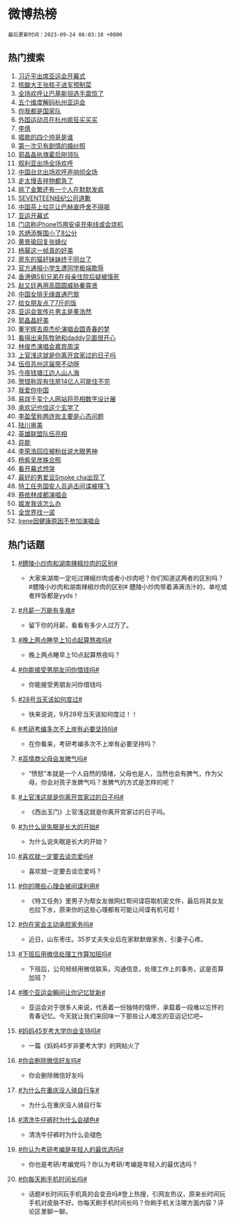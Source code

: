 # 微博热榜

`最后更新时间：2023-09-24 06:03:18 +0800`

## 热门搜索

1. [习近平出席亚运会开幕式](https://m.weibo.cn/search?containerid=100103type%3D1%26t%3D10%26q%3D%23%E4%B9%A0%E8%BF%91%E5%B9%B3%E5%87%BA%E5%B8%AD%E4%BA%9A%E8%BF%90%E4%BC%9A%E5%BC%80%E5%B9%95%E5%BC%8F%23&stream_entry_id=51&isnewpage=1&extparam=seat%3D1%26q%3D%2523%25E4%25B9%25A0%25E8%25BF%2591%25E5%25B9%25B3%25E5%2587%25BA%25E5%25B8%25AD%25E4%25BA%259A%25E8%25BF%2590%25E4%25BC%259A%25E5%25BC%2580%25E5%25B9%2595%25E5%25BC%258F%2523%26dgr%3D0%26filter_type%3Drealtimehot%26pos%3D0%26c_type%3D51%26stream_entry_id%3D51%26cate%3D10103%26display_time%3D1695506597%26pre_seqid%3D16955065972520179467)
1. [核酸大王张核子进军预制菜](https://m.weibo.cn/search?containerid=100103type%3D1%26t%3D10%26q%3D%23%E6%A0%B8%E9%85%B8%E5%A4%A7%E7%8E%8B%E5%BC%A0%E6%A0%B8%E5%AD%90%E8%BF%9B%E5%86%9B%E9%A2%84%E5%88%B6%E8%8F%9C%23&stream_entry_id=31&isnewpage=1&extparam=seat%3D1%26q%3D%2523%25E6%25A0%25B8%25E9%2585%25B8%25E5%25A4%25A7%25E7%258E%258B%25E5%25BC%25A0%25E6%25A0%25B8%25E5%25AD%2590%25E8%25BF%259B%25E5%2586%259B%25E9%25A2%2584%25E5%2588%25B6%25E8%258F%259C%2523%26dgr%3D0%26flag%3D2%26c_type%3D31%26realpos%3D1%26cate%3D5001%26filter_type%3Drealtimehot%26pos%3D0%26lcate%3D5001%26band_rank%3D1%26stream_entry_id%3D31%26display_time%3D1695506597%26pre_seqid%3D16955065972520179467)
1. [全场欢呼让巴基斯坦选手震惊了](https://m.weibo.cn/search?containerid=100103type%3D1%26t%3D10%26q%3D%23%E5%85%A8%E5%9C%BA%E6%AC%A2%E5%91%BC%E8%AE%A9%E5%B7%B4%E5%9F%BA%E6%96%AF%E5%9D%A6%E9%80%89%E6%89%8B%E9%9C%87%E6%83%8A%E4%BA%86%23&stream_entry_id=31&isnewpage=1&extparam=seat%3D1%26q%3D%2523%25E5%2585%25A8%25E5%259C%25BA%25E6%25AC%25A2%25E5%2591%25BC%25E8%25AE%25A9%25E5%25B7%25B4%25E5%259F%25BA%25E6%2596%25AF%25E5%259D%25A6%25E9%2580%2589%25E6%2589%258B%25E9%259C%2587%25E6%2583%258A%25E4%25BA%2586%2523%26dgr%3D0%26flag%3D16%26c_type%3D31%26realpos%3D2%26cate%3D5001%26filter_type%3Drealtimehot%26pos%3D1%26lcate%3D5001%26band_rank%3D2%26stream_entry_id%3D31%26display_time%3D1695506597%26pre_seqid%3D16955065972520179467)
1. [五个维度解码杭州亚运会](https://m.weibo.cn/search?containerid=100103type%3D1%26t%3D10%26q%3D%23%E4%BA%94%E4%B8%AA%E7%BB%B4%E5%BA%A6%E8%A7%A3%E7%A0%81%E6%9D%AD%E5%B7%9E%E4%BA%9A%E8%BF%90%E4%BC%9A%23&stream_entry_id=31&isnewpage=1&extparam=seat%3D1%26q%3D%2523%25E4%25BA%2594%25E4%25B8%25AA%25E7%25BB%25B4%25E5%25BA%25A6%25E8%25A7%25A3%25E7%25A0%2581%25E6%259D%25AD%25E5%25B7%259E%25E4%25BA%259A%25E8%25BF%2590%25E4%25BC%259A%2523%26dgr%3D0%26flag%3D0%26c_type%3D31%26realpos%3D3%26cate%3D5001%26filter_type%3Drealtimehot%26pos%3D2%26lcate%3D5001%26band_rank%3D3%26stream_entry_id%3D31%26display_time%3D1695506597%26pre_seqid%3D16955065972520179467)
1. [你我都是国家队](https://m.weibo.cn/search?containerid=100103type%3D1%26t%3D10%26q%3D%23%E4%BD%A0%E6%88%91%E9%83%BD%E6%98%AF%E5%9B%BD%E5%AE%B6%E9%98%9F%23&stream_entry_id=31&isnewpage=1&extparam=seat%3D1%26q%3D%2523%25E4%25BD%25A0%25E6%2588%2591%25E9%2583%25BD%25E6%2598%25AF%25E5%259B%25BD%25E5%25AE%25B6%25E9%2598%259F%2523%26is_ad_pos%3D1%26adid%3D204259%26c_type%3D31%26band_rank%3D4%26cate%3D5001%26dgr%3D0%26stream_entry_id%3D31%26pos%3D3%26topic_ad%3D1%26filter_type%3Drealtimehot%26lcate%3D5001%26display_time%3D1695506597%26pre_seqid%3D16955065972520179467)
1. [外国运动员在杭州疯狂买买买](https://m.weibo.cn/search?containerid=100103type%3D1%26t%3D10%26q%3D%23%E5%A4%96%E5%9B%BD%E8%BF%90%E5%8A%A8%E5%91%98%E5%9C%A8%E6%9D%AD%E5%B7%9E%E7%96%AF%E7%8B%82%E4%B9%B0%E4%B9%B0%E4%B9%B0%23&stream_entry_id=31&isnewpage=1&extparam=seat%3D1%26q%3D%2523%25E5%25A4%2596%25E5%259B%25BD%25E8%25BF%2590%25E5%258A%25A8%25E5%2591%2598%25E5%259C%25A8%25E6%259D%25AD%25E5%25B7%259E%25E7%2596%25AF%25E7%258B%2582%25E4%25B9%25B0%25E4%25B9%25B0%25E4%25B9%25B0%2523%26dgr%3D0%26flag%3D0%26c_type%3D31%26realpos%3D4%26cate%3D5001%26filter_type%3Drealtimehot%26pos%3D4%26lcate%3D5001%26band_rank%3D4%26stream_entry_id%3D31%26display_time%3D1695506597%26pre_seqid%3D16955065972520179467)
1. [李倩](https://m.weibo.cn/search?containerid=100103type%3D1%26t%3D10%26q%3D%E6%9D%8E%E5%80%A9&stream_entry_id=31&isnewpage=1&extparam=seat%3D1%26q%3D%25E6%259D%258E%25E5%2580%25A9%26dgr%3D0%26flag%3D2%26c_type%3D31%26realpos%3D5%26cate%3D5001%26filter_type%3Drealtimehot%26pos%3D5%26lcate%3D5001%26band_rank%3D5%26stream_entry_id%3D31%26display_time%3D1695506597%26pre_seqid%3D16955065972520179467)
1. [唱歌的四个帅哥是谁](https://m.weibo.cn/search?containerid=100103type%3D1%26t%3D10%26q%3D%23%E5%94%B1%E6%AD%8C%E7%9A%84%E5%9B%9B%E4%B8%AA%E5%B8%85%E5%93%A5%E6%98%AF%E8%B0%81%23&stream_entry_id=31&isnewpage=1&extparam=seat%3D1%26q%3D%2523%25E5%2594%25B1%25E6%25AD%258C%25E7%259A%2584%25E5%259B%259B%25E4%25B8%25AA%25E5%25B8%2585%25E5%2593%25A5%25E6%2598%25AF%25E8%25B0%2581%2523%26dgr%3D0%26flag%3D0%26c_type%3D31%26realpos%3D6%26cate%3D5001%26filter_type%3Drealtimehot%26pos%3D6%26lcate%3D5001%26band_rank%3D6%26stream_entry_id%3D31%26display_time%3D1695506597%26pre_seqid%3D16955065972520179467)
1. [第一次见有剧情的婚纱照](https://m.weibo.cn/search?containerid=100103type%3D1%26t%3D10%26q%3D%E7%AC%AC%E4%B8%80%E6%AC%A1%E8%A7%81%E6%9C%89%E5%89%A7%E6%83%85%E7%9A%84%E5%A9%9A%E7%BA%B1%E7%85%A7&stream_entry_id=31&isnewpage=1&extparam=seat%3D1%26q%3D%25E7%25AC%25AC%25E4%25B8%2580%25E6%25AC%25A1%25E8%25A7%2581%25E6%259C%2589%25E5%2589%25A7%25E6%2583%2585%25E7%259A%2584%25E5%25A9%259A%25E7%25BA%25B1%25E7%2585%25A7%26dgr%3D0%26flag%3D0%26c_type%3D31%26realpos%3D7%26cate%3D5001%26filter_type%3Drealtimehot%26pos%3D7%26lcate%3D5001%26band_rank%3D7%26stream_entry_id%3D31%26display_time%3D1695506597%26pre_seqid%3D16955065972520179467)
1. [郭晶晶执旗霍启刚领队](https://m.weibo.cn/search?containerid=100103type%3D1%26t%3D10%26q%3D%23%E9%83%AD%E6%99%B6%E6%99%B6%E6%89%A7%E6%97%97%E9%9C%8D%E5%90%AF%E5%88%9A%E9%A2%86%E9%98%9F%23&stream_entry_id=31&isnewpage=1&extparam=seat%3D1%26q%3D%2523%25E9%2583%25AD%25E6%2599%25B6%25E6%2599%25B6%25E6%2589%25A7%25E6%2597%2597%25E9%259C%258D%25E5%2590%25AF%25E5%2588%259A%25E9%25A2%2586%25E9%2598%259F%2523%26dgr%3D0%26flag%3D0%26c_type%3D31%26realpos%3D8%26cate%3D5001%26filter_type%3Drealtimehot%26pos%3D8%26lcate%3D5001%26band_rank%3D8%26stream_entry_id%3D31%26display_time%3D1695506597%26pre_seqid%3D16955065972520179467)
1. [叙利亚出场全场欢呼](https://m.weibo.cn/search?containerid=100103type%3D1%26t%3D10%26q%3D%23%E5%8F%99%E5%88%A9%E4%BA%9A%E5%87%BA%E5%9C%BA%E5%85%A8%E5%9C%BA%E6%AC%A2%E5%91%BC%23&stream_entry_id=31&isnewpage=1&extparam=seat%3D1%26q%3D%2523%25E5%258F%2599%25E5%2588%25A9%25E4%25BA%259A%25E5%2587%25BA%25E5%259C%25BA%25E5%2585%25A8%25E5%259C%25BA%25E6%25AC%25A2%25E5%2591%25BC%2523%26dgr%3D0%26flag%3D16%26c_type%3D31%26realpos%3D9%26cate%3D5001%26filter_type%3Drealtimehot%26pos%3D9%26lcate%3D5001%26band_rank%3D9%26stream_entry_id%3D31%26display_time%3D1695506597%26pre_seqid%3D16955065972520179467)
1. [中国台北出场欢呼声响彻全场](https://m.weibo.cn/search?containerid=100103type%3D1%26t%3D10%26q%3D%23%E4%B8%AD%E5%9B%BD%E5%8F%B0%E5%8C%97%E5%87%BA%E5%9C%BA%E6%AC%A2%E5%91%BC%E5%A3%B0%E5%93%8D%E5%BD%BB%E5%85%A8%E5%9C%BA%23&stream_entry_id=31&isnewpage=1&extparam=seat%3D1%26q%3D%2523%25E4%25B8%25AD%25E5%259B%25BD%25E5%258F%25B0%25E5%258C%2597%25E5%2587%25BA%25E5%259C%25BA%25E6%25AC%25A2%25E5%2591%25BC%25E5%25A3%25B0%25E5%2593%258D%25E5%25BD%25BB%25E5%2585%25A8%25E5%259C%25BA%2523%26dgr%3D0%26flag%3D0%26c_type%3D31%26realpos%3D10%26cate%3D5001%26filter_type%3Drealtimehot%26pos%3D10%26lcate%3D5001%26band_rank%3D10%26stream_entry_id%3D31%26display_time%3D1695506597%26pre_seqid%3D16955065972520179467)
1. [走太慢吉祥物都急了](https://m.weibo.cn/search?containerid=100103type%3D1%26t%3D10%26q%3D%23%E8%B5%B0%E5%A4%AA%E6%85%A2%E5%90%89%E7%A5%A5%E7%89%A9%E9%83%BD%E6%80%A5%E4%BA%86%23&stream_entry_id=31&isnewpage=1&extparam=seat%3D1%26q%3D%2523%25E8%25B5%25B0%25E5%25A4%25AA%25E6%2585%25A2%25E5%2590%2589%25E7%25A5%25A5%25E7%2589%25A9%25E9%2583%25BD%25E6%2580%25A5%25E4%25BA%2586%2523%26dgr%3D0%26flag%3D2%26c_type%3D31%26realpos%3D11%26cate%3D5001%26filter_type%3Drealtimehot%26pos%3D11%26lcate%3D5001%26band_rank%3D11%26stream_entry_id%3D31%26display_time%3D1695506597%26pre_seqid%3D16955065972520179467)
1. [除了金繁还有一个人在默默发疯](https://m.weibo.cn/search?containerid=100103type%3D1%26t%3D10%26q%3D%E9%99%A4%E4%BA%86%E9%87%91%E7%B9%81%E8%BF%98%E6%9C%89%E4%B8%80%E4%B8%AA%E4%BA%BA%E5%9C%A8%E9%BB%98%E9%BB%98%E5%8F%91%E7%96%AF&stream_entry_id=31&isnewpage=1&extparam=seat%3D1%26q%3D%25E9%2599%25A4%25E4%25BA%2586%25E9%2587%2591%25E7%25B9%2581%25E8%25BF%2598%25E6%259C%2589%25E4%25B8%2580%25E4%25B8%25AA%25E4%25BA%25BA%25E5%259C%25A8%25E9%25BB%2598%25E9%25BB%2598%25E5%258F%2591%25E7%2596%25AF%26dgr%3D0%26flag%3D2%26c_type%3D31%26realpos%3D12%26cate%3D5001%26filter_type%3Drealtimehot%26pos%3D12%26lcate%3D5001%26band_rank%3D12%26stream_entry_id%3D31%26display_time%3D1695506597%26pre_seqid%3D16955065972520179467)
1. [SEVENTEEN经纪公司道歉](https://m.weibo.cn/search?containerid=100103type%3D1%26t%3D10%26q%3DSEVENTEEN%E7%BB%8F%E7%BA%AA%E5%85%AC%E5%8F%B8%E9%81%93%E6%AD%89&stream_entry_id=31&isnewpage=1&extparam=seat%3D1%26q%3DSEVENTEEN%25E7%25BB%258F%25E7%25BA%25AA%25E5%2585%25AC%25E5%258F%25B8%25E9%2581%2593%25E6%25AD%2589%26dgr%3D0%26flag%3D0%26c_type%3D31%26realpos%3D13%26cate%3D5001%26filter_type%3Drealtimehot%26pos%3D13%26lcate%3D5001%26band_rank%3D13%26stream_entry_id%3D31%26display_time%3D1695506597%26pre_seqid%3D16955065972520179467)
1. [中国茶上拉花让巴赫直呼舍不得喝](https://m.weibo.cn/search?containerid=100103type%3D1%26t%3D10%26q%3D%23%E4%B8%AD%E5%9B%BD%E8%8C%B6%E4%B8%8A%E6%8B%89%E8%8A%B1%E8%AE%A9%E5%B7%B4%E8%B5%AB%E7%9B%B4%E5%91%BC%E8%88%8D%E4%B8%8D%E5%BE%97%E5%96%9D%23&stream_entry_id=31&isnewpage=1&extparam=seat%3D1%26q%3D%2523%25E4%25B8%25AD%25E5%259B%25BD%25E8%258C%25B6%25E4%25B8%258A%25E6%258B%2589%25E8%258A%25B1%25E8%25AE%25A9%25E5%25B7%25B4%25E8%25B5%25AB%25E7%259B%25B4%25E5%2591%25BC%25E8%2588%258D%25E4%25B8%258D%25E5%25BE%2597%25E5%2596%259D%2523%26dgr%3D0%26flag%3D0%26c_type%3D31%26realpos%3D14%26cate%3D5001%26filter_type%3Drealtimehot%26pos%3D14%26lcate%3D5001%26band_rank%3D14%26stream_entry_id%3D31%26display_time%3D1695506597%26pre_seqid%3D16955065972520179467)
1. [亚运开幕式](https://m.weibo.cn/search?containerid=100103type%3D1%26t%3D10%26q%3D%23%E4%BA%9A%E8%BF%90%E5%BC%80%E5%B9%95%E5%BC%8F%23&stream_entry_id=31&isnewpage=1&extparam=seat%3D1%26q%3D%2523%25E4%25BA%259A%25E8%25BF%2590%25E5%25BC%2580%25E5%25B9%2595%25E5%25BC%258F%2523%26dgr%3D0%26flag%3D0%26c_type%3D31%26realpos%3D15%26cate%3D5001%26filter_type%3Drealtimehot%26pos%3D15%26lcate%3D5001%26band_rank%3D15%26stream_entry_id%3D31%26display_time%3D1695506597%26pre_seqid%3D16955065972520179467)
1. [门店称iPhone15用安卓充电线或会烧机](https://m.weibo.cn/search?containerid=100103type%3D1%26t%3D10%26q%3D%23%E9%97%A8%E5%BA%97%E7%A7%B0iPhone15%E7%94%A8%E5%AE%89%E5%8D%93%E5%85%85%E7%94%B5%E7%BA%BF%E6%88%96%E4%BC%9A%E7%83%A7%E6%9C%BA%23&stream_entry_id=31&isnewpage=1&extparam=seat%3D1%26q%3D%2523%25E9%2597%25A8%25E5%25BA%2597%25E7%25A7%25B0iPhone15%25E7%2594%25A8%25E5%25AE%2589%25E5%258D%2593%25E5%2585%2585%25E7%2594%25B5%25E7%25BA%25BF%25E6%2588%2596%25E4%25BC%259A%25E7%2583%25A7%25E6%259C%25BA%2523%26dgr%3D0%26flag%3D1%26c_type%3D31%26realpos%3D16%26cate%3D5001%26filter_type%3Drealtimehot%26pos%3D16%26lcate%3D5001%26band_rank%3D16%26stream_entry_id%3D31%26display_time%3D1695506597%26pre_seqid%3D16955065972520179467)
1. [苏炳添臀围小了8公分](https://m.weibo.cn/search?containerid=100103type%3D1%26t%3D10%26q%3D%23%E8%8B%8F%E7%82%B3%E6%B7%BB%E8%87%80%E5%9B%B4%E5%B0%8F%E4%BA%868%E5%85%AC%E5%88%86%23&stream_entry_id=31&isnewpage=1&extparam=seat%3D1%26q%3D%2523%25E8%258B%258F%25E7%2582%25B3%25E6%25B7%25BB%25E8%2587%2580%25E5%259B%25B4%25E5%25B0%258F%25E4%25BA%25868%25E5%2585%25AC%25E5%2588%2586%2523%26dgr%3D0%26flag%3D0%26c_type%3D31%26realpos%3D17%26cate%3D5001%26filter_type%3Drealtimehot%26pos%3D17%26lcate%3D5001%26band_rank%3D17%26stream_entry_id%3D31%26display_time%3D1695506597%26pre_seqid%3D16955065972520179467)
1. [黄景瑜回复张婧仪](https://m.weibo.cn/search?containerid=100103type%3D1%26t%3D10%26q%3D%23%E9%BB%84%E6%99%AF%E7%91%9C%E5%9B%9E%E5%A4%8D%E5%BC%A0%E5%A9%A7%E4%BB%AA%23&stream_entry_id=31&isnewpage=1&extparam=seat%3D1%26q%3D%2523%25E9%25BB%2584%25E6%2599%25AF%25E7%2591%259C%25E5%259B%259E%25E5%25A4%258D%25E5%25BC%25A0%25E5%25A9%25A7%25E4%25BB%25AA%2523%26dgr%3D0%26flag%3D0%26c_type%3D31%26realpos%3D18%26cate%3D5001%26filter_type%3Drealtimehot%26pos%3D18%26lcate%3D5001%26band_rank%3D18%26stream_entry_id%3D31%26display_time%3D1695506597%26pre_seqid%3D16955065972520179467)
1. [杨幂这一帧真的好美](https://m.weibo.cn/search?containerid=100103type%3D1%26t%3D10%26q%3D%23%E6%9D%A8%E5%B9%82%E8%BF%99%E4%B8%80%E5%B8%A7%E7%9C%9F%E7%9A%84%E5%A5%BD%E7%BE%8E%23&stream_entry_id=31&isnewpage=1&extparam=seat%3D1%26q%3D%2523%25E6%259D%25A8%25E5%25B9%2582%25E8%25BF%2599%25E4%25B8%2580%25E5%25B8%25A7%25E7%259C%259F%25E7%259A%2584%25E5%25A5%25BD%25E7%25BE%258E%2523%26dgr%3D0%26flag%3D0%26c_type%3D31%26realpos%3D19%26cate%3D5001%26filter_type%3Drealtimehot%26pos%3D19%26lcate%3D5001%26band_rank%3D19%26stream_entry_id%3D31%26display_time%3D1695506597%26pre_seqid%3D16955065972520179467)
1. [房东的猫好妹妹终于同台了](https://m.weibo.cn/search?containerid=100103type%3D1%26t%3D10%26q%3D%23%E6%88%BF%E4%B8%9C%E7%9A%84%E7%8C%AB%E5%A5%BD%E5%A6%B9%E5%A6%B9%E7%BB%88%E4%BA%8E%E5%90%8C%E5%8F%B0%E4%BA%86%23&stream_entry_id=31&isnewpage=1&extparam=seat%3D1%26q%3D%2523%25E6%2588%25BF%25E4%25B8%259C%25E7%259A%2584%25E7%258C%25AB%25E5%25A5%25BD%25E5%25A6%25B9%25E5%25A6%25B9%25E7%25BB%2588%25E4%25BA%258E%25E5%2590%258C%25E5%258F%25B0%25E4%25BA%2586%2523%26dgr%3D0%26flag%3D0%26c_type%3D31%26realpos%3D20%26cate%3D5001%26filter_type%3Drealtimehot%26pos%3D20%26lcate%3D5001%26band_rank%3D20%26stream_entry_id%3D31%26display_time%3D1695506597%26pre_seqid%3D16955065972520179467)
1. [官方通报小学生遭同学极端欺辱](https://m.weibo.cn/search?containerid=100103type%3D1%26t%3D10%26q%3D%23%E5%AE%98%E6%96%B9%E9%80%9A%E6%8A%A5%E5%B0%8F%E5%AD%A6%E7%94%9F%E9%81%AD%E5%90%8C%E5%AD%A6%E6%9E%81%E7%AB%AF%E6%AC%BA%E8%BE%B1%23&stream_entry_id=31&isnewpage=1&extparam=seat%3D1%26q%3D%2523%25E5%25AE%2598%25E6%2596%25B9%25E9%2580%259A%25E6%258A%25A5%25E5%25B0%258F%25E5%25AD%25A6%25E7%2594%259F%25E9%2581%25AD%25E5%2590%258C%25E5%25AD%25A6%25E6%259E%2581%25E7%25AB%25AF%25E6%25AC%25BA%25E8%25BE%25B1%2523%26dgr%3D0%26flag%3D2%26c_type%3D31%26realpos%3D21%26cate%3D5001%26filter_type%3Drealtimehot%26pos%3D21%26lcate%3D5001%26band_rank%3D21%26stream_entry_id%3D31%26display_time%3D1695506597%26pre_seqid%3D16955065972520179467)
1. [香港俩5旬兄弟在母亲住院后疑被饿死](https://m.weibo.cn/search?containerid=100103type%3D1%26t%3D10%26q%3D%23%E9%A6%99%E6%B8%AF%E4%BF%A95%E6%97%AC%E5%85%84%E5%BC%9F%E5%9C%A8%E6%AF%8D%E4%BA%B2%E4%BD%8F%E9%99%A2%E5%90%8E%E7%96%91%E8%A2%AB%E9%A5%BF%E6%AD%BB%23&stream_entry_id=31&isnewpage=1&extparam=seat%3D1%26q%3D%2523%25E9%25A6%2599%25E6%25B8%25AF%25E4%25BF%25A95%25E6%2597%25AC%25E5%2585%2584%25E5%25BC%259F%25E5%259C%25A8%25E6%25AF%258D%25E4%25BA%25B2%25E4%25BD%258F%25E9%2599%25A2%25E5%2590%258E%25E7%2596%2591%25E8%25A2%25AB%25E9%25A5%25BF%25E6%25AD%25BB%2523%26dgr%3D0%26flag%3D0%26c_type%3D31%26realpos%3D22%26cate%3D5001%26filter_type%3Drealtimehot%26pos%3D22%26lcate%3D5001%26band_rank%3D22%26stream_entry_id%3D31%26display_time%3D1695506597%26pre_seqid%3D16955065972520179467)
1. [赵又廷再用高圆圆威胁秦霄贤](https://m.weibo.cn/search?containerid=100103type%3D1%26t%3D10%26q%3D%23%E8%B5%B5%E5%8F%88%E5%BB%B7%E5%86%8D%E7%94%A8%E9%AB%98%E5%9C%86%E5%9C%86%E5%A8%81%E8%83%81%E7%A7%A6%E9%9C%84%E8%B4%A4%23&stream_entry_id=31&isnewpage=1&extparam=seat%3D1%26q%3D%2523%25E8%25B5%25B5%25E5%258F%2588%25E5%25BB%25B7%25E5%2586%258D%25E7%2594%25A8%25E9%25AB%2598%25E5%259C%2586%25E5%259C%2586%25E5%25A8%2581%25E8%2583%2581%25E7%25A7%25A6%25E9%259C%2584%25E8%25B4%25A4%2523%26dgr%3D0%26flag%3D0%26c_type%3D31%26realpos%3D23%26cate%3D5001%26filter_type%3Drealtimehot%26pos%3D23%26lcate%3D5001%26band_rank%3D23%26stream_entry_id%3D31%26display_time%3D1695506597%26pre_seqid%3D16955065972520179467)
1. [中国女排无缘直通巴黎](https://m.weibo.cn/search?containerid=100103type%3D1%26t%3D10%26q%3D%23%E4%B8%AD%E5%9B%BD%E5%A5%B3%E6%8E%92%E6%97%A0%E7%BC%98%E7%9B%B4%E9%80%9A%E5%B7%B4%E9%BB%8E%23&stream_entry_id=31&isnewpage=1&extparam=seat%3D1%26q%3D%2523%25E4%25B8%25AD%25E5%259B%25BD%25E5%25A5%25B3%25E6%258E%2592%25E6%2597%25A0%25E7%25BC%2598%25E7%259B%25B4%25E9%2580%259A%25E5%25B7%25B4%25E9%25BB%258E%2523%26dgr%3D0%26flag%3D0%26c_type%3D31%26realpos%3D24%26cate%3D5001%26filter_type%3Drealtimehot%26pos%3D24%26lcate%3D5001%26band_rank%3D24%26stream_entry_id%3D31%26display_time%3D1695506597%26pre_seqid%3D16955065972520179467)
1. [给女朋友点了7斤的饭](https://m.weibo.cn/search?containerid=100103type%3D1%26t%3D10%26q%3D%23%E7%BB%99%E5%A5%B3%E6%9C%8B%E5%8F%8B%E7%82%B9%E4%BA%867%E6%96%A4%E7%9A%84%E9%A5%AD%23&stream_entry_id=31&isnewpage=1&extparam=seat%3D1%26q%3D%2523%25E7%25BB%2599%25E5%25A5%25B3%25E6%259C%258B%25E5%258F%258B%25E7%2582%25B9%25E4%25BA%25867%25E6%2596%25A4%25E7%259A%2584%25E9%25A5%25AD%2523%26dgr%3D0%26flag%3D0%26c_type%3D31%26realpos%3D25%26cate%3D5001%26filter_type%3Drealtimehot%26pos%3D25%26lcate%3D5001%26band_rank%3D25%26stream_entry_id%3D31%26display_time%3D1695506597%26pre_seqid%3D16955065972520179467)
1. [亚运会宣传片男主是董浩然](https://m.weibo.cn/search?containerid=100103type%3D1%26t%3D10%26q%3D%E4%BA%9A%E8%BF%90%E4%BC%9A%E5%AE%A3%E4%BC%A0%E7%89%87%E7%94%B7%E4%B8%BB%E6%98%AF%E8%91%A3%E6%B5%A9%E7%84%B6&stream_entry_id=31&isnewpage=1&extparam=seat%3D1%26q%3D%25E4%25BA%259A%25E8%25BF%2590%25E4%25BC%259A%25E5%25AE%25A3%25E4%25BC%25A0%25E7%2589%2587%25E7%2594%25B7%25E4%25B8%25BB%25E6%2598%25AF%25E8%2591%25A3%25E6%25B5%25A9%25E7%2584%25B6%26dgr%3D0%26flag%3D0%26c_type%3D31%26realpos%3D26%26cate%3D5001%26filter_type%3Drealtimehot%26pos%3D26%26lcate%3D5001%26band_rank%3D26%26stream_entry_id%3D31%26display_time%3D1695506597%26pre_seqid%3D16955065972520179467)
1. [郭晶晶好美](https://m.weibo.cn/search?containerid=100103type%3D1%26t%3D10%26q%3D%23%E9%83%AD%E6%99%B6%E6%99%B6%E5%A5%BD%E7%BE%8E%23&stream_entry_id=31&isnewpage=1&extparam=seat%3D1%26q%3D%2523%25E9%2583%25AD%25E6%2599%25B6%25E6%2599%25B6%25E5%25A5%25BD%25E7%25BE%258E%2523%26dgr%3D0%26flag%3D0%26c_type%3D31%26realpos%3D27%26cate%3D5001%26filter_type%3Drealtimehot%26pos%3D27%26lcate%3D5001%26band_rank%3D27%26stream_entry_id%3D31%26display_time%3D1695506597%26pre_seqid%3D16955065972520179467)
1. [董宇辉去周杰伦演唱会圆青春的梦](https://m.weibo.cn/search?containerid=100103type%3D1%26t%3D10%26q%3D%23%E8%91%A3%E5%AE%87%E8%BE%89%E5%8E%BB%E5%91%A8%E6%9D%B0%E4%BC%A6%E6%BC%94%E5%94%B1%E4%BC%9A%E5%9C%86%E9%9D%92%E6%98%A5%E7%9A%84%E6%A2%A6%23&stream_entry_id=31&isnewpage=1&extparam=seat%3D1%26q%3D%2523%25E8%2591%25A3%25E5%25AE%2587%25E8%25BE%2589%25E5%258E%25BB%25E5%2591%25A8%25E6%259D%25B0%25E4%25BC%25A6%25E6%25BC%2594%25E5%2594%25B1%25E4%25BC%259A%25E5%259C%2586%25E9%259D%2592%25E6%2598%25A5%25E7%259A%2584%25E6%25A2%25A6%2523%26dgr%3D0%26flag%3D0%26c_type%3D31%26realpos%3D28%26cate%3D5001%26filter_type%3Drealtimehot%26pos%3D28%26lcate%3D5001%26band_rank%3D28%26stream_entry_id%3D31%26display_time%3D1695506597%26pre_seqid%3D16955065972520179467)
1. [看得出来陈牧驰和daddy见面很开心](https://m.weibo.cn/search?containerid=100103type%3D1%26t%3D10%26q%3D%23%E7%9C%8B%E5%BE%97%E5%87%BA%E6%9D%A5%E9%99%88%E7%89%A7%E9%A9%B0%E5%92%8Cdaddy%E8%A7%81%E9%9D%A2%E5%BE%88%E5%BC%80%E5%BF%83%23&stream_entry_id=31&isnewpage=1&extparam=seat%3D1%26q%3D%2523%25E7%259C%258B%25E5%25BE%2597%25E5%2587%25BA%25E6%259D%25A5%25E9%2599%2588%25E7%2589%25A7%25E9%25A9%25B0%25E5%2592%258Cdaddy%25E8%25A7%2581%25E9%259D%25A2%25E5%25BE%2588%25E5%25BC%2580%25E5%25BF%2583%2523%26dgr%3D0%26flag%3D1%26c_type%3D31%26realpos%3D29%26cate%3D5001%26filter_type%3Drealtimehot%26pos%3D29%26lcate%3D5001%26band_rank%3D29%26stream_entry_id%3D31%26display_time%3D1695506597%26pre_seqid%3D16955065972520179467)
1. [林俊杰演唱会嘉宾周深](https://m.weibo.cn/search?containerid=100103type%3D1%26t%3D10%26q%3D%23%E6%9E%97%E4%BF%8A%E6%9D%B0%E6%BC%94%E5%94%B1%E4%BC%9A%E5%98%89%E5%AE%BE%E5%91%A8%E6%B7%B1%23&stream_entry_id=31&isnewpage=1&extparam=seat%3D1%26q%3D%2523%25E6%259E%2597%25E4%25BF%258A%25E6%259D%25B0%25E6%25BC%2594%25E5%2594%25B1%25E4%25BC%259A%25E5%2598%2589%25E5%25AE%25BE%25E5%2591%25A8%25E6%25B7%25B1%2523%26dgr%3D0%26flag%3D0%26c_type%3D31%26realpos%3D30%26cate%3D5001%26filter_type%3Drealtimehot%26pos%3D30%26lcate%3D5001%26band_rank%3D30%26stream_entry_id%3D31%26display_time%3D1695506597%26pre_seqid%3D16955065972520179467)
1. [上官浅这就是你离开宫家过的日子吗](https://m.weibo.cn/search?containerid=100103type%3D1%26t%3D10%26q%3D%23%E4%B8%8A%E5%AE%98%E6%B5%85%E8%BF%99%E5%B0%B1%E6%98%AF%E4%BD%A0%E7%A6%BB%E5%BC%80%E5%AE%AB%E5%AE%B6%E8%BF%87%E7%9A%84%E6%97%A5%E5%AD%90%E5%90%97%23&stream_entry_id=31&isnewpage=1&extparam=seat%3D1%26q%3D%2523%25E4%25B8%258A%25E5%25AE%2598%25E6%25B5%2585%25E8%25BF%2599%25E5%25B0%25B1%25E6%2598%25AF%25E4%25BD%25A0%25E7%25A6%25BB%25E5%25BC%2580%25E5%25AE%25AB%25E5%25AE%25B6%25E8%25BF%2587%25E7%259A%2584%25E6%2597%25A5%25E5%25AD%2590%25E5%2590%2597%2523%26dgr%3D0%26flag%3D0%26c_type%3D31%26realpos%3D31%26cate%3D5001%26filter_type%3Drealtimehot%26pos%3D31%26lcate%3D5001%26band_rank%3D31%26stream_entry_id%3D31%26display_time%3D1695506597%26pre_seqid%3D16955065972520179467)
1. [伍佰苏州这届带不动呀](https://m.weibo.cn/search?containerid=100103type%3D1%26t%3D10%26q%3D%E4%BC%8D%E4%BD%B0%E8%8B%8F%E5%B7%9E%E8%BF%99%E5%B1%8A%E5%B8%A6%E4%B8%8D%E5%8A%A8%E5%91%80&stream_entry_id=31&isnewpage=1&extparam=seat%3D1%26q%3D%25E4%25BC%258D%25E4%25BD%25B0%25E8%258B%258F%25E5%25B7%259E%25E8%25BF%2599%25E5%25B1%258A%25E5%25B8%25A6%25E4%25B8%258D%25E5%258A%25A8%25E5%2591%2580%26dgr%3D0%26flag%3D0%26c_type%3D31%26realpos%3D32%26cate%3D5001%26filter_type%3Drealtimehot%26pos%3D32%26lcate%3D5001%26band_rank%3D32%26stream_entry_id%3D31%26display_time%3D1695506597%26pre_seqid%3D16955065972520179467)
1. [今夜钱塘江边人山人海](https://m.weibo.cn/search?containerid=100103type%3D1%26t%3D10%26q%3D%23%E4%BB%8A%E5%A4%9C%E9%92%B1%E5%A1%98%E6%B1%9F%E8%BE%B9%E4%BA%BA%E5%B1%B1%E4%BA%BA%E6%B5%B7%23&stream_entry_id=31&isnewpage=1&extparam=seat%3D1%26q%3D%2523%25E4%25BB%258A%25E5%25A4%259C%25E9%2592%25B1%25E5%25A1%2598%25E6%25B1%259F%25E8%25BE%25B9%25E4%25BA%25BA%25E5%25B1%25B1%25E4%25BA%25BA%25E6%25B5%25B7%2523%26dgr%3D0%26flag%3D0%26c_type%3D31%26realpos%3D33%26cate%3D5001%26filter_type%3Drealtimehot%26pos%3D33%26lcate%3D5001%26band_rank%3D33%26stream_entry_id%3D31%26display_time%3D1695506597%26pre_seqid%3D16955065972520179467)
1. [贺铿称现有住房14亿人可能住不完](https://m.weibo.cn/search?containerid=100103type%3D1%26t%3D10%26q%3D%23%E8%B4%BA%E9%93%BF%E7%A7%B0%E7%8E%B0%E6%9C%89%E4%BD%8F%E6%88%BF14%E4%BA%BF%E4%BA%BA%E5%8F%AF%E8%83%BD%E4%BD%8F%E4%B8%8D%E5%AE%8C%23&stream_entry_id=31&isnewpage=1&extparam=seat%3D1%26q%3D%2523%25E8%25B4%25BA%25E9%2593%25BF%25E7%25A7%25B0%25E7%258E%25B0%25E6%259C%2589%25E4%25BD%258F%25E6%2588%25BF14%25E4%25BA%25BF%25E4%25BA%25BA%25E5%258F%25AF%25E8%2583%25BD%25E4%25BD%258F%25E4%25B8%258D%25E5%25AE%258C%2523%26dgr%3D0%26flag%3D1%26c_type%3D31%26realpos%3D34%26cate%3D5001%26filter_type%3Drealtimehot%26pos%3D34%26lcate%3D5001%26band_rank%3D34%26stream_entry_id%3D31%26display_time%3D1695506597%26pre_seqid%3D16955065972520179467)
1. [我爱你中国](https://m.weibo.cn/search?containerid=100103type%3D1%26t%3D10%26q%3D%E6%88%91%E7%88%B1%E4%BD%A0%E4%B8%AD%E5%9B%BD&stream_entry_id=31&isnewpage=1&extparam=seat%3D1%26q%3D%25E6%2588%2591%25E7%2588%25B1%25E4%25BD%25A0%25E4%25B8%25AD%25E5%259B%25BD%26dgr%3D0%26flag%3D0%26c_type%3D31%26realpos%3D35%26cate%3D5001%26filter_type%3Drealtimehot%26pos%3D35%26lcate%3D5001%26band_rank%3D35%26stream_entry_id%3D31%26display_time%3D1695506597%26pre_seqid%3D16955065972520179467)
1. [易烊千玺个人网站将亮相数字设计展](https://m.weibo.cn/search?containerid=100103type%3D1%26t%3D10%26q%3D%23%E6%98%93%E7%83%8A%E5%8D%83%E7%8E%BA%E4%B8%AA%E4%BA%BA%E7%BD%91%E7%AB%99%E5%B0%86%E4%BA%AE%E7%9B%B8%E6%95%B0%E5%AD%97%E8%AE%BE%E8%AE%A1%E5%B1%95%23&stream_entry_id=31&isnewpage=1&extparam=seat%3D1%26q%3D%2523%25E6%2598%2593%25E7%2583%258A%25E5%258D%2583%25E7%258E%25BA%25E4%25B8%25AA%25E4%25BA%25BA%25E7%25BD%2591%25E7%25AB%2599%25E5%25B0%2586%25E4%25BA%25AE%25E7%259B%25B8%25E6%2595%25B0%25E5%25AD%2597%25E8%25AE%25BE%25E8%25AE%25A1%25E5%25B1%2595%2523%26dgr%3D0%26flag%3D0%26c_type%3D31%26realpos%3D36%26cate%3D5001%26filter_type%3Drealtimehot%26pos%3D36%26lcate%3D5001%26band_rank%3D36%26stream_entry_id%3D31%26display_time%3D1695506597%26pre_seqid%3D16955065972520179467)
1. [承欢记也信这个玄学了](https://m.weibo.cn/search?containerid=100103type%3D1%26t%3D10%26q%3D%23%E6%89%BF%E6%AC%A2%E8%AE%B0%E4%B9%9F%E4%BF%A1%E8%BF%99%E4%B8%AA%E7%8E%84%E5%AD%A6%E4%BA%86%23&stream_entry_id=31&isnewpage=1&extparam=seat%3D1%26q%3D%2523%25E6%2589%25BF%25E6%25AC%25A2%25E8%25AE%25B0%25E4%25B9%259F%25E4%25BF%25A1%25E8%25BF%2599%25E4%25B8%25AA%25E7%258E%2584%25E5%25AD%25A6%25E4%25BA%2586%2523%26dgr%3D0%26flag%3D0%26c_type%3D31%26realpos%3D37%26cate%3D5001%26filter_type%3Drealtimehot%26pos%3D37%26lcate%3D5001%26band_rank%3D37%26stream_entry_id%3D31%26display_time%3D1695506597%26pre_seqid%3D16955065972520179467)
1. [李盈莹称两连败主要是心态问题](https://m.weibo.cn/search?containerid=100103type%3D1%26t%3D10%26q%3D%23%E6%9D%8E%E7%9B%88%E8%8E%B9%E7%A7%B0%E4%B8%A4%E8%BF%9E%E8%B4%A5%E4%B8%BB%E8%A6%81%E6%98%AF%E5%BF%83%E6%80%81%E9%97%AE%E9%A2%98%23&stream_entry_id=31&isnewpage=1&extparam=seat%3D1%26q%3D%2523%25E6%259D%258E%25E7%259B%2588%25E8%258E%25B9%25E7%25A7%25B0%25E4%25B8%25A4%25E8%25BF%259E%25E8%25B4%25A5%25E4%25B8%25BB%25E8%25A6%2581%25E6%2598%25AF%25E5%25BF%2583%25E6%2580%2581%25E9%2597%25AE%25E9%25A2%2598%2523%26dgr%3D0%26flag%3D0%26c_type%3D31%26realpos%3D38%26cate%3D5001%26filter_type%3Drealtimehot%26pos%3D38%26lcate%3D5001%26band_rank%3D38%26stream_entry_id%3D31%26display_time%3D1695506597%26pre_seqid%3D16955065972520179467)
1. [陆川审美](https://m.weibo.cn/search?containerid=100103type%3D1%26t%3D10%26q%3D%E9%99%86%E5%B7%9D%E5%AE%A1%E7%BE%8E&stream_entry_id=31&isnewpage=1&extparam=seat%3D1%26q%3D%25E9%2599%2586%25E5%25B7%259D%25E5%25AE%25A1%25E7%25BE%258E%26dgr%3D0%26flag%3D0%26c_type%3D31%26realpos%3D39%26cate%3D5001%26filter_type%3Drealtimehot%26pos%3D39%26lcate%3D5001%26band_rank%3D39%26stream_entry_id%3D31%26display_time%3D1695506597%26pre_seqid%3D16955065972520179467)
1. [英雄联盟队伍亮相](https://m.weibo.cn/search?containerid=100103type%3D1%26t%3D10%26q%3D%23%E8%8B%B1%E9%9B%84%E8%81%94%E7%9B%9F%E9%98%9F%E4%BC%8D%E4%BA%AE%E7%9B%B8%23&stream_entry_id=31&isnewpage=1&extparam=seat%3D1%26q%3D%2523%25E8%258B%25B1%25E9%259B%2584%25E8%2581%2594%25E7%259B%259F%25E9%2598%259F%25E4%25BC%258D%25E4%25BA%25AE%25E7%259B%25B8%2523%26dgr%3D0%26flag%3D0%26c_type%3D31%26realpos%3D40%26cate%3D5001%26filter_type%3Drealtimehot%26pos%3D40%26lcate%3D5001%26band_rank%3D40%26stream_entry_id%3D31%26display_time%3D1695506597%26pre_seqid%3D16955065972520179467)
1. [异能](https://m.weibo.cn/search?containerid=100103type%3D1%26t%3D10%26q%3D%E5%BC%82%E8%83%BD&stream_entry_id=31&isnewpage=1&extparam=seat%3D1%26q%3D%25E5%25BC%2582%25E8%2583%25BD%26dgr%3D0%26flag%3D0%26c_type%3D31%26realpos%3D41%26cate%3D5001%26filter_type%3Drealtimehot%26pos%3D41%26lcate%3D5001%26band_rank%3D41%26stream_entry_id%3D31%26display_time%3D1695506597%26pre_seqid%3D16955065972520179467)
1. [李荣浩回应被粉丝说大眼男神](https://m.weibo.cn/search?containerid=100103type%3D1%26t%3D10%26q%3D%23%E6%9D%8E%E8%8D%A3%E6%B5%A9%E5%9B%9E%E5%BA%94%E8%A2%AB%E7%B2%89%E4%B8%9D%E8%AF%B4%E5%A4%A7%E7%9C%BC%E7%94%B7%E7%A5%9E%23&stream_entry_id=31&isnewpage=1&extparam=seat%3D1%26q%3D%2523%25E6%259D%258E%25E8%258D%25A3%25E6%25B5%25A9%25E5%259B%259E%25E5%25BA%2594%25E8%25A2%25AB%25E7%25B2%2589%25E4%25B8%259D%25E8%25AF%25B4%25E5%25A4%25A7%25E7%259C%25BC%25E7%2594%25B7%25E7%25A5%259E%2523%26dgr%3D0%26flag%3D0%26c_type%3D31%26realpos%3D42%26cate%3D5001%26filter_type%3Drealtimehot%26pos%3D42%26lcate%3D5001%26band_rank%3D42%26stream_entry_id%3D31%26display_time%3D1695506597%26pre_seqid%3D16955065972520179467)
1. [杨紫吴彦姝合照](https://m.weibo.cn/search?containerid=100103type%3D1%26t%3D10%26q%3D%23%E6%9D%A8%E7%B4%AB%E5%90%B4%E5%BD%A6%E5%A7%9D%E5%90%88%E7%85%A7%23&stream_entry_id=31&isnewpage=1&extparam=seat%3D1%26q%3D%2523%25E6%259D%25A8%25E7%25B4%25AB%25E5%2590%25B4%25E5%25BD%25A6%25E5%25A7%259D%25E5%2590%2588%25E7%2585%25A7%2523%26dgr%3D0%26flag%3D0%26c_type%3D31%26realpos%3D43%26cate%3D5001%26filter_type%3Drealtimehot%26pos%3D43%26lcate%3D5001%26band_rank%3D43%26stream_entry_id%3D31%26display_time%3D1695506597%26pre_seqid%3D16955065972520179467)
1. [看开幕式想哭](https://m.weibo.cn/search?containerid=100103type%3D1%26t%3D10%26q%3D%23%E7%9C%8B%E5%BC%80%E5%B9%95%E5%BC%8F%E6%83%B3%E5%93%AD%23&stream_entry_id=31&isnewpage=1&extparam=seat%3D1%26q%3D%2523%25E7%259C%258B%25E5%25BC%2580%25E5%25B9%2595%25E5%25BC%258F%25E6%2583%25B3%25E5%2593%25AD%2523%26dgr%3D0%26flag%3D0%26c_type%3D31%26realpos%3D44%26cate%3D5001%26filter_type%3Drealtimehot%26pos%3D44%26lcate%3D5001%26band_rank%3D44%26stream_entry_id%3D31%26display_time%3D1695506597%26pre_seqid%3D16955065972520179467)
1. [最好的男爱豆Smoke cha出现了](https://m.weibo.cn/search?containerid=100103type%3D1%26t%3D10%26q%3D%E6%9C%80%E5%A5%BD%E7%9A%84%E7%94%B7%E7%88%B1%E8%B1%86Smoke+cha%E5%87%BA%E7%8E%B0%E4%BA%86&stream_entry_id=31&isnewpage=1&extparam=seat%3D1%26q%3D%25E6%259C%2580%25E5%25A5%25BD%25E7%259A%2584%25E7%2594%25B7%25E7%2588%25B1%25E8%25B1%2586Smoke%2520cha%25E5%2587%25BA%25E7%258E%25B0%25E4%25BA%2586%26dgr%3D0%26flag%3D0%26c_type%3D31%26realpos%3D45%26cate%3D5001%26filter_type%3Drealtimehot%26pos%3D45%26lcate%3D5001%26band_rank%3D45%26stream_entry_id%3D31%26display_time%3D1695506597%26pre_seqid%3D16955065972520179467)
1. [特工任务国安人员追击间谍被撞飞](https://m.weibo.cn/search?containerid=100103type%3D1%26t%3D10%26q%3D%23%E7%89%B9%E5%B7%A5%E4%BB%BB%E5%8A%A1%E5%9B%BD%E5%AE%89%E4%BA%BA%E5%91%98%E8%BF%BD%E5%87%BB%E9%97%B4%E8%B0%8D%E8%A2%AB%E6%92%9E%E9%A3%9E%23&stream_entry_id=31&isnewpage=1&extparam=seat%3D1%26q%3D%2523%25E7%2589%25B9%25E5%25B7%25A5%25E4%25BB%25BB%25E5%258A%25A1%25E5%259B%25BD%25E5%25AE%2589%25E4%25BA%25BA%25E5%2591%2598%25E8%25BF%25BD%25E5%2587%25BB%25E9%2597%25B4%25E8%25B0%258D%25E8%25A2%25AB%25E6%2592%259E%25E9%25A3%259E%2523%26dgr%3D0%26flag%3D0%26c_type%3D31%26realpos%3D46%26cate%3D5001%26filter_type%3Drealtimehot%26pos%3D46%26lcate%3D5001%26band_rank%3D46%26stream_entry_id%3D31%26display_time%3D1695506597%26pre_seqid%3D16955065972520179467)
1. [蔡依林成都演唱会](https://m.weibo.cn/search?containerid=100103type%3D1%26t%3D10%26q%3D%23%E8%94%A1%E4%BE%9D%E6%9E%97%E6%88%90%E9%83%BD%E6%BC%94%E5%94%B1%E4%BC%9A%23&stream_entry_id=31&isnewpage=1&extparam=seat%3D1%26q%3D%2523%25E8%2594%25A1%25E4%25BE%259D%25E6%259E%2597%25E6%2588%2590%25E9%2583%25BD%25E6%25BC%2594%25E5%2594%25B1%25E4%25BC%259A%2523%26dgr%3D0%26flag%3D0%26c_type%3D31%26realpos%3D47%26cate%3D5001%26filter_type%3Drealtimehot%26pos%3D47%26lcate%3D5001%26band_rank%3D47%26stream_entry_id%3D31%26display_time%3D1695506597%26pre_seqid%3D16955065972520179467)
1. [姬发我该怎么办](https://m.weibo.cn/search?containerid=100103type%3D1%26t%3D10%26q%3D%E5%A7%AC%E5%8F%91%E6%88%91%E8%AF%A5%E6%80%8E%E4%B9%88%E5%8A%9E&stream_entry_id=31&isnewpage=1&extparam=seat%3D1%26q%3D%25E5%25A7%25AC%25E5%258F%2591%25E6%2588%2591%25E8%25AF%25A5%25E6%2580%258E%25E4%25B9%2588%25E5%258A%259E%26dgr%3D0%26flag%3D0%26c_type%3D31%26realpos%3D48%26cate%3D5001%26filter_type%3Drealtimehot%26pos%3D48%26lcate%3D5001%26band_rank%3D48%26stream_entry_id%3D31%26display_time%3D1695506597%26pre_seqid%3D16955065972520179467)
1. [全世界找一诺](https://m.weibo.cn/search?containerid=100103type%3D1%26t%3D10%26q%3D%23%E5%85%A8%E4%B8%96%E7%95%8C%E6%89%BE%E4%B8%80%E8%AF%BA%23&stream_entry_id=31&isnewpage=1&extparam=seat%3D1%26q%3D%2523%25E5%2585%25A8%25E4%25B8%2596%25E7%2595%258C%25E6%2589%25BE%25E4%25B8%2580%25E8%25AF%25BA%2523%26dgr%3D0%26flag%3D0%26c_type%3D31%26realpos%3D49%26cate%3D5001%26filter_type%3Drealtimehot%26pos%3D49%26lcate%3D5001%26band_rank%3D49%26stream_entry_id%3D31%26display_time%3D1695506597%26pre_seqid%3D16955065972520179467)
1. [Irene因健康原因不参加演唱会](https://m.weibo.cn/search?containerid=100103type%3D1%26t%3D10%26q%3D%23Irene%E5%9B%A0%E5%81%A5%E5%BA%B7%E5%8E%9F%E5%9B%A0%E4%B8%8D%E5%8F%82%E5%8A%A0%E6%BC%94%E5%94%B1%E4%BC%9A%23&stream_entry_id=31&isnewpage=1&extparam=seat%3D1%26q%3D%2523Irene%25E5%259B%25A0%25E5%2581%25A5%25E5%25BA%25B7%25E5%258E%259F%25E5%259B%25A0%25E4%25B8%258D%25E5%258F%2582%25E5%258A%25A0%25E6%25BC%2594%25E5%2594%25B1%25E4%25BC%259A%2523%26dgr%3D0%26flag%3D0%26c_type%3D31%26realpos%3D50%26cate%3D5001%26filter_type%3Drealtimehot%26pos%3D50%26lcate%3D5001%26band_rank%3D50%26stream_entry_id%3D31%26display_time%3D1695506597%26pre_seqid%3D16955065972520179467)

## 热门话题

1. [#醴陵小炒肉和湖南辣椒炒肉的区别#](https://m.weibo.cn/search?containerid=231522type%3D1%26t%3D10%26q%3D%23%E9%86%B4%E9%99%B5%E5%B0%8F%E7%82%92%E8%82%89%E5%92%8C%E6%B9%96%E5%8D%97%E8%BE%A3%E6%A4%92%E7%82%92%E8%82%89%E7%9A%84%E5%8C%BA%E5%88%AB%23&stream_entry_id=128&isnewpage=1&extparam=seat%3D1%26cate%3D5004%26pos%3D1-0-0%26dgr%3D0%26lcate%3D5004%26c_type%3D128%26unitid%3D1695353578737%26display_time%3D1695506598%26pre_seqid%3D169550659811401969708)
    - 大家来湖南一定吃过辣椒炒肉或者小炒肉吧？你们知道这两者的区别吗？#醴陵小炒肉和湖南辣椒炒肉的区别# 醴陵小炒肉带着满满汤汁的，单吃或者拌饭都是yyds！

1. [#月薪一万能有多难#](https://m.weibo.cn/search?containerid=231522type%3D1%26t%3D10%26q%3D%23%E6%9C%88%E8%96%AA%E4%B8%80%E4%B8%87%E8%83%BD%E6%9C%89%E5%A4%9A%E9%9A%BE%23&stream_entry_id=128&isnewpage=1&extparam=seat%3D1%26cate%3D5004%26pos%3D1-0-1%26dgr%3D0%26lcate%3D5004%26c_type%3D128%26unitid%3D1695460335422%26display_time%3D1695506598%26pre_seqid%3D169550659811401969708)
    - 留下你的月薪，看看有多少人过万了。

1. [#晚上两点睡早上10点起算熬夜吗#](https://m.weibo.cn/search?containerid=231522type%3D1%26t%3D10%26q%3D%23%E6%99%9A%E4%B8%8A%E4%B8%A4%E7%82%B9%E7%9D%A1%E6%97%A9%E4%B8%8A10%E7%82%B9%E8%B5%B7%E7%AE%97%E7%86%AC%E5%A4%9C%E5%90%97%23&stream_entry_id=128&isnewpage=1&extparam=seat%3D1%26cate%3D5004%26pos%3D1-0-2%26dgr%3D0%26lcate%3D5004%26c_type%3D128%26unitid%3D1695384155483%26display_time%3D1695506598%26pre_seqid%3D169550659811401969708)
    - 晚上两点睡早上10点起算熬夜吗？

1. [#你能接受男朋友问你借钱吗#](https://m.weibo.cn/search?containerid=231522type%3D1%26t%3D10%26q%3D%23%E4%BD%A0%E8%83%BD%E6%8E%A5%E5%8F%97%E7%94%B7%E6%9C%8B%E5%8F%8B%E9%97%AE%E4%BD%A0%E5%80%9F%E9%92%B1%E5%90%97%23&stream_entry_id=128&isnewpage=1&extparam=seat%3D1%26cate%3D5004%26pos%3D1-0-3%26dgr%3D0%26lcate%3D5004%26c_type%3D128%26unitid%3D1695457035572%26display_time%3D1695506598%26pre_seqid%3D169550659811401969708)
    - 你能接受男朋友问你借钱吗

1. [#28号当天该如何度过#](https://m.weibo.cn/search?containerid=231522type%3D1%26t%3D10%26q%3D%2328%E5%8F%B7%E5%BD%93%E5%A4%A9%E8%AF%A5%E5%A6%82%E4%BD%95%E5%BA%A6%E8%BF%87%23&stream_entry_id=128&isnewpage=1&extparam=seat%3D1%26cate%3D5004%26pos%3D1-0-4%26dgr%3D0%26lcate%3D5004%26c_type%3D128%26unitid%3D1695464530754%26display_time%3D1695506598%26pre_seqid%3D169550659811401969708)
    - 快来说说，9月28号当天该如何度过！！

1. [#考研考编多次不上岸有必要坚持吗#](https://m.weibo.cn/search?containerid=231522type%3D1%26t%3D10%26q%3D%23%E8%80%83%E7%A0%94%E8%80%83%E7%BC%96%E5%A4%9A%E6%AC%A1%E4%B8%8D%E4%B8%8A%E5%B2%B8%E6%9C%89%E5%BF%85%E8%A6%81%E5%9D%9A%E6%8C%81%E5%90%97%23&stream_entry_id=128&isnewpage=1&extparam=seat%3D1%26cate%3D5004%26pos%3D1-0-5%26dgr%3D0%26lcate%3D5004%26c_type%3D128%26unitid%3D1695351448555%26display_time%3D1695506598%26pre_seqid%3D169550659811401969708)
    - 在你看来，考研考编多次不上岸有必要坚持吗？

1. [#高情商父母会发脾气吗#](https://m.weibo.cn/search?containerid=231522type%3D1%26t%3D10%26q%3D%23%E9%AB%98%E6%83%85%E5%95%86%E7%88%B6%E6%AF%8D%E4%BC%9A%E5%8F%91%E8%84%BE%E6%B0%94%E5%90%97%23&stream_entry_id=128&isnewpage=1&extparam=seat%3D1%26cate%3D5004%26pos%3D1-0-6%26dgr%3D0%26lcate%3D5004%26c_type%3D128%26unitid%3D1695367661555%26display_time%3D1695506598%26pre_seqid%3D169550659811401969708)
    - “愤怒”本就是一个人自然的情绪，父母也是人，当然也会有脾气，作为父母，你会对孩子发脾气吗？发脾气的方式是怎样的呢？

1. [#上官浅这就是你离开宫家过的日子吗#](https://m.weibo.cn/search?containerid=231522type%3D1%26t%3D10%26q%3D%23%E4%B8%8A%E5%AE%98%E6%B5%85%E8%BF%99%E5%B0%B1%E6%98%AF%E4%BD%A0%E7%A6%BB%E5%BC%80%E5%AE%AB%E5%AE%B6%E8%BF%87%E7%9A%84%E6%97%A5%E5%AD%90%E5%90%97%23&stream_entry_id=128&isnewpage=1&extparam=seat%3D1%26cate%3D5004%26pos%3D1-0-7%26dgr%3D0%26lcate%3D5004%26c_type%3D128%26unitid%3D1695474450018%26display_time%3D1695506598%26pre_seqid%3D169550659811401969708)
    - 《西出玉门》上官浅这就是你离开宫家过的日子吗。

1. [#为什么说失眠是长大的开始#](https://m.weibo.cn/search?containerid=231522type%3D1%26t%3D10%26q%3D%23%E4%B8%BA%E4%BB%80%E4%B9%88%E8%AF%B4%E5%A4%B1%E7%9C%A0%E6%98%AF%E9%95%BF%E5%A4%A7%E7%9A%84%E5%BC%80%E5%A7%8B%23&stream_entry_id=128&isnewpage=1&extparam=seat%3D1%26cate%3D5004%26pos%3D1-0-8%26dgr%3D0%26lcate%3D5004%26c_type%3D128%26unitid%3D1695482282041%26display_time%3D1695506598%26pre_seqid%3D169550659811401969708)
    - 为什么说失眠是长大的开始？

1. [#喜欢就一定要去谈恋爱吗#](https://m.weibo.cn/search?containerid=231522type%3D1%26t%3D10%26q%3D%23%E5%96%9C%E6%AC%A2%E5%B0%B1%E4%B8%80%E5%AE%9A%E8%A6%81%E5%8E%BB%E8%B0%88%E6%81%8B%E7%88%B1%E5%90%97%23&stream_entry_id=128&isnewpage=1&extparam=seat%3D1%26cate%3D5004%26pos%3D1-0-9%26dgr%3D0%26lcate%3D5004%26c_type%3D128%26unitid%3D1695361675312%26display_time%3D1695506598%26pre_seqid%3D169550659811401969708)
    - 喜欢就一定要去谈恋爱吗？

1. [#你的哪些心理会被间谍利用#](https://m.weibo.cn/search?containerid=231522type%3D1%26t%3D10%26q%3D%23%E4%BD%A0%E7%9A%84%E5%93%AA%E4%BA%9B%E5%BF%83%E7%90%86%E4%BC%9A%E8%A2%AB%E9%97%B4%E8%B0%8D%E5%88%A9%E7%94%A8%23&stream_entry_id=128&isnewpage=1&extparam=seat%3D1%26cate%3D5004%26pos%3D1-0-10%26dgr%3D0%26lcate%3D5004%26c_type%3D128%26unitid%3D1695420472370%26display_time%3D1695506598%26pre_seqid%3D169550659811401969708)
    - 《特工任务》里男子为帮女友做网红帮间谍窃取机密文件，最后将其女友也拉下水，原来你的这些心理都有可能让间谍有机可趁！

1. [#你在家会主动承担家务吗#](https://m.weibo.cn/search?containerid=231522type%3D1%26t%3D10%26q%3D%23%E4%BD%A0%E5%9C%A8%E5%AE%B6%E4%BC%9A%E4%B8%BB%E5%8A%A8%E6%89%BF%E6%8B%85%E5%AE%B6%E5%8A%A1%E5%90%97%23&stream_entry_id=128&isnewpage=1&extparam=seat%3D1%26cate%3D5004%26pos%3D1-0-11%26dgr%3D0%26lcate%3D5004%26c_type%3D128%26unitid%3D1695432451230%26display_time%3D1695506598%26pre_seqid%3D169550659811401969708)
    - 近日，山东枣庄。35岁丈夫失业后在家默默做家务，引妻子心疼。

1. [#下班后用微信处理工作算加班吗#](https://m.weibo.cn/search?containerid=231522type%3D1%26t%3D10%26q%3D%23%E4%B8%8B%E7%8F%AD%E5%90%8E%E7%94%A8%E5%BE%AE%E4%BF%A1%E5%A4%84%E7%90%86%E5%B7%A5%E4%BD%9C%E7%AE%97%E5%8A%A0%E7%8F%AD%E5%90%97%23&stream_entry_id=128&isnewpage=1&extparam=seat%3D1%26cate%3D5004%26pos%3D1-0-12%26dgr%3D0%26lcate%3D5004%26c_type%3D128%26unitid%3D1695424669951%26display_time%3D1695506598%26pre_seqid%3D169550659811401969708)
    - 下班后，公司频频用微信联系，沟通信息，处理工作上的事务，这是否算加班？

1. [#哪个亚运会瞬间让你记忆犹新#](https://m.weibo.cn/search?containerid=231522type%3D1%26t%3D10%26q%3D%23%E5%93%AA%E4%B8%AA%E4%BA%9A%E8%BF%90%E4%BC%9A%E7%9E%AC%E9%97%B4%E8%AE%A9%E4%BD%A0%E8%AE%B0%E5%BF%86%E7%8A%B9%E6%96%B0%23&stream_entry_id=128&isnewpage=1&extparam=seat%3D1%26cate%3D5004%26pos%3D1-0-13%26dgr%3D0%26lcate%3D5004%26c_type%3D128%26unitid%3D1695460652946%26display_time%3D1695506598%26pre_seqid%3D169550659811401969708)
    - 亚运会对于很多人来说，代表着一份独特的情怀，承载着一段难以忘怀的青春记忆。今天就让我们来回味一下那些让人难忘的亚运记忆吧~

1. [#妈妈45岁考大学你会支持吗#](https://m.weibo.cn/search?containerid=231522type%3D1%26t%3D10%26q%3D%23%E5%A6%88%E5%A6%8845%E5%B2%81%E8%80%83%E5%A4%A7%E5%AD%A6%E4%BD%A0%E4%BC%9A%E6%94%AF%E6%8C%81%E5%90%97%23&stream_entry_id=128&isnewpage=1&extparam=seat%3D1%26cate%3D5004%26pos%3D1-0-14%26dgr%3D0%26lcate%3D5004%26c_type%3D128%26unitid%3D1695459774707%26display_time%3D1695506598%26pre_seqid%3D169550659811401969708)
    - 一篇《妈妈45岁非要考大学》的网帖火了

1. [#你会删除微信好友吗#](https://m.weibo.cn/search?containerid=231522type%3D1%26t%3D10%26q%3D%23%E4%BD%A0%E4%BC%9A%E5%88%A0%E9%99%A4%E5%BE%AE%E4%BF%A1%E5%A5%BD%E5%8F%8B%E5%90%97%23&stream_entry_id=128&isnewpage=1&extparam=seat%3D1%26cate%3D5004%26pos%3D1-0-15%26dgr%3D0%26lcate%3D5004%26c_type%3D128%26unitid%3D1695457636503%26display_time%3D1695506598%26pre_seqid%3D169550659811401969708)
    - 你会删除微信好友吗

1. [#为什么在重庆没人骑自行车#](https://m.weibo.cn/search?containerid=231522type%3D1%26t%3D10%26q%3D%23%E4%B8%BA%E4%BB%80%E4%B9%88%E5%9C%A8%E9%87%8D%E5%BA%86%E6%B2%A1%E4%BA%BA%E9%AA%91%E8%87%AA%E8%A1%8C%E8%BD%A6%23&stream_entry_id=128&isnewpage=1&extparam=seat%3D1%26cate%3D5004%26pos%3D1-0-16%26dgr%3D0%26lcate%3D5004%26c_type%3D128%26unitid%3D1695382071611%26display_time%3D1695506598%26pre_seqid%3D169550659811401969708)
    - 为什么在重庆没人骑自行车

1. [#清洗牛仔裤时为什么会褪色#](https://m.weibo.cn/search?containerid=231522type%3D1%26t%3D10%26q%3D%23%E6%B8%85%E6%B4%97%E7%89%9B%E4%BB%94%E8%A3%A4%E6%97%B6%E4%B8%BA%E4%BB%80%E4%B9%88%E4%BC%9A%E8%A4%AA%E8%89%B2%23&stream_entry_id=128&isnewpage=1&extparam=seat%3D1%26cate%3D5004%26pos%3D1-0-17%26dgr%3D0%26lcate%3D5004%26c_type%3D128%26unitid%3D1695381752560%26display_time%3D1695506598%26pre_seqid%3D169550659811401969708)
    - 清洗牛仔裤时为什么会褪色

1. [#你认为考研考编是年轻人的最优选吗#](https://m.weibo.cn/search?containerid=231522type%3D1%26t%3D10%26q%3D%23%E4%BD%A0%E8%AE%A4%E4%B8%BA%E8%80%83%E7%A0%94%E8%80%83%E7%BC%96%E6%98%AF%E5%B9%B4%E8%BD%BB%E4%BA%BA%E7%9A%84%E6%9C%80%E4%BC%98%E9%80%89%E5%90%97%23&stream_entry_id=128&isnewpage=1&extparam=seat%3D1%26cate%3D5004%26pos%3D1-0-18%26dgr%3D0%26lcate%3D5004%26c_type%3D128%26unitid%3D1695381174968%26display_time%3D1695506598%26pre_seqid%3D169550659811401969708)
    - 你也是考研/考编党吗？你认为考研/考编是年轻人的最优选吗？

1. [#你每天刷手机时间长吗#](https://m.weibo.cn/search?containerid=231522type%3D1%26t%3D10%26q%3D%23%E4%BD%A0%E6%AF%8F%E5%A4%A9%E5%88%B7%E6%89%8B%E6%9C%BA%E6%97%B6%E9%97%B4%E9%95%BF%E5%90%97%23&stream_entry_id=128&isnewpage=1&extparam=seat%3D1%26cate%3D5004%26pos%3D1-0-19%26dgr%3D0%26lcate%3D5004%26c_type%3D128%26unitid%3D1695372760799%26display_time%3D1695506598%26pre_seqid%3D169550659811401969708)
    - 话题#长时间玩手机真的会变丑吗#登上热搜，引网友热议，原来长时间玩手机对皮肤不好。你每天刷手机时间长吗？你刷手机关注哪方面内容？评论区里聊一聊。  ​​​

